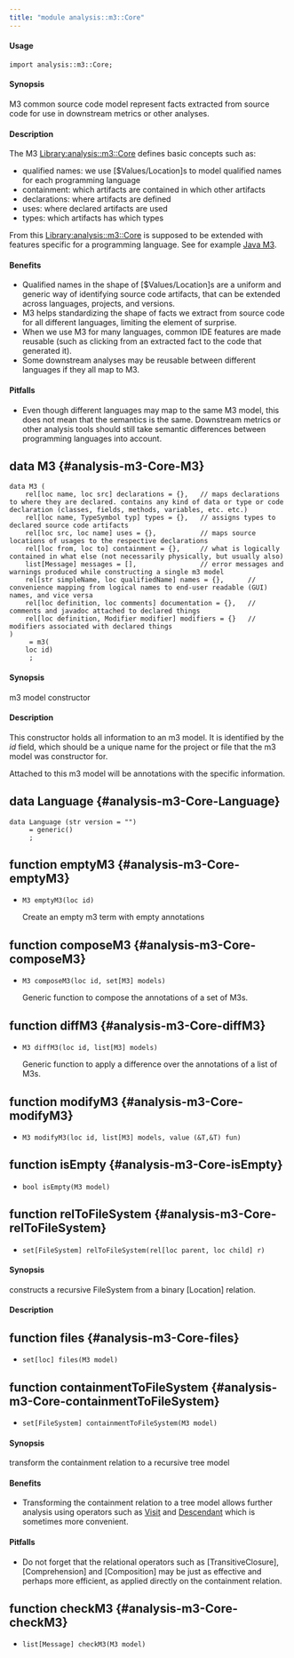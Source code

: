 ```yaml
---
title: "module analysis::m3::Core"
---
```


#### Usage

`import analysis::m3::Core;`


#### Synopsis

M3 common source code model represent facts extracted from source code for use in downstream metrics or other analyses.

#### Description

The M3 [Library:analysis::m3::Core](../../../Library/analysis/m3/Core) defines basic concepts such as:

*  qualified names: we use [$Values/Location]s to model qualified names for each programming language
*  containment: which artifacts are contained in which other artifacts
*  declarations: where artifacts are defined
*  uses: where declared artifacts are used
*  types: which artifacts has which types

From this [Library:analysis::m3::Core](../../../Library/analysis/m3/Core) is supposed to be extended with features specific for a programming language. See for example [Java M3](../../../Library/lang/java/m3/Core).

#### Benefits

*  Qualified names in the shape of [$Values/Location]s are a uniform and generic way of identifying source code artifacts, that can be extended across languages, projects, and versions.
*  M3 helps standardizing the shape of facts we extract from source code for all different languages, limiting the element of surprise.
*  When we use M3 for many languages, common IDE features are made reusable (such as clicking from an extracted fact to the code that generated it).
*  Some downstream analyses may be reusable between different languages if they all map to M3.

#### Pitfalls

*  Even though different languages may map to the same M3 model, this does not mean that the semantics is the same. Downstream
metrics or other analysis tools should still take semantic differences between programming languages into account.


## data M3 {#analysis-m3-Core-M3}

```rascal
data M3 (
	rel[loc name, loc src] declarations = {},	// maps declarations to where they are declared. contains any kind of data or type or code declaration (classes, fields, methods, variables, etc. etc.)
	rel[loc name, TypeSymbol typ] types = {},	// assigns types to declared source code artifacts
	rel[loc src, loc name] uses = {},			// maps source locations of usages to the respective declarations
	rel[loc from, loc to] containment = {},		// what is logically contained in what else (not necessarily physically, but usually also)
	list[Message] messages = [],				// error messages and warnings produced while constructing a single m3 model
	rel[str simpleName, loc qualifiedName] names = {},		// convenience mapping from logical names to end-user readable (GUI) names, and vice versa
	rel[loc definition, loc comments] documentation = {},	// comments and javadoc attached to declared things
	rel[loc definition, Modifier modifier] modifiers = {}	// modifiers associated with declared things
) 
     = m3(
	loc id)
     ;
```


#### Synopsis

m3 model constructor

#### Description

This constructor holds all information to an m3 model. It is identified by the _id_ field,
which should be a unique name for the project or file that the m3 model was constructor for.

Attached to this m3 model will be annotations with the specific information.

## data Language {#analysis-m3-Core-Language}

```rascal
data Language (str version = "") 
     = generic()
     ;
```

## function emptyM3 {#analysis-m3-Core-emptyM3}

* ``M3 emptyM3(loc id)``


	Create an empty m3 term with empty annotations

## function composeM3 {#analysis-m3-Core-composeM3}

* ``M3 composeM3(loc id, set[M3] models)``


	Generic function to compose the annotations of a set of M3s.

## function diffM3 {#analysis-m3-Core-diffM3}

* ``M3 diffM3(loc id, list[M3] models)``


	Generic function to apply a difference over the annotations of a list of M3s.

## function modifyM3 {#analysis-m3-Core-modifyM3}

* ``M3 modifyM3(loc id, list[M3] models, value (&T,&T) fun)``

## function isEmpty {#analysis-m3-Core-isEmpty}

* ``bool isEmpty(M3 model)``

## function relToFileSystem {#analysis-m3-Core-relToFileSystem}

* ``set[FileSystem] relToFileSystem(rel[loc parent, loc child] r)``


#### Synopsis

constructs a recursive FileSystem from a binary [Location] relation.

#### Description

## function files {#analysis-m3-Core-files}

* ``set[loc] files(M3 model)``

## function containmentToFileSystem {#analysis-m3-Core-containmentToFileSystem}

* ``set[FileSystem] containmentToFileSystem(M3 model)``


#### Synopsis

transform the containment relation to a recursive tree model

#### Benefits

*  Transforming the containment relation to a tree model allows further analysis using operators
such as [Visit](../../../Rascal/Statements/Visit) and [Descendant](../../../Rascal/Patterns/Descendant) which is sometimes more convenient.

#### Pitfalls

*  Do not forget that the relational operators such as [TransitiveClosure], [Comprehension] and [Composition] may be just
as effective and perhaps more efficient, as applied directly on the containment relation. 

## function checkM3 {#analysis-m3-Core-checkM3}

* ``list[Message] checkM3(M3 model)``

